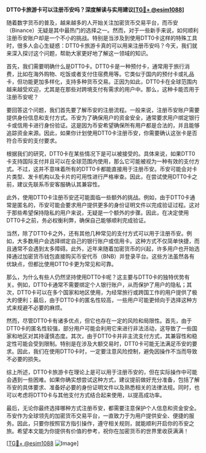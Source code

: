 **DTT0卡旅游卡可以注册币安吗？深度解读与实用建议[[TG💪+ @esim1088](https://t.me/s/esim1088)]**

随着数字货币的普及，越来越多的人开始关注加密货币交易平台，而币安（Binance）无疑是其中最热门的选择之一。然而，对于一些新手来说，如何顺利注册币安账户却是一个不小的挑战。特别是当涉及到使用DTT0卡这样的特殊工具时，很多人会心生疑惑：DTT0卡旅游卡真的可以用来注册币安吗？今天，我们就来深入探讨这个问题，帮助大家更好地了解这一领域的知识。

首先，我们需要明确什么是DTT0卡。DTT0卡是一种预付卡，通常用于旅行消费，比如在海外购物、吃饭或者支付住宿费用等。它类似于国内的预付卡或礼品卡，但功能更加多样化，支持多种货币交易。正因为如此，DTT0卡在全球范围内越来越受欢迎，尤其是在那些对跨境支付有需求的用户中。那么，这种卡能否用于注册币安呢？

要回答这个问题，我们首先要了解币安的注册流程。一般来说，注册币安账户需要提供身份信息和支付方式。币安为了确保用户的资金安全，通常要求用户绑定银行卡或信用卡进行身份验证。这是因为币安希望确保所有用户都是合法的，并且能够追踪资金来源。因此，如果你计划使用DTT0卡注册币安，你需要确认这张卡是否符合币安的支付要求。

根据我们的研究，DTT0卡在某些情况下是可以被接受的。具体来说，如果DTT0卡支持国际支付并且可以在全球范围内使用，那么它可能被视为一种有效的支付方式。不过，这并不意味着所有的DTT0卡都能直接用于注册币安。币安可能会对卡片类型、发卡机构以及卡片的可用性进行严格审查。因此，在尝试使用DTT0卡之前，建议先联系币安客服确认其兼容性。

此外，使用DTT0卡注册币安还可能面临一些额外的挑战。例如，由于DTT0卡通常是匿名的，币安可能会要求用户提供更多的身份证明文件以完成验证过程。这对于那些希望保持隐私的用户来说，无疑是一个额外的步骤。因此，在决定使用DTT0卡之前，务必权衡利弊，确保自己能够顺利完成验证。

当然，除了DTT0卡之外，还有其他几种常见的支付方式可以用于注册币安。例如，大多数用户会选择绑定自己的银行账户或信用卡。这种方式不仅简单快捷，而且通常不会遇到太多障碍。此外，近年来随着加密货币的兴起，许多用户也开始选择通过加密货币钱包直接购买币安代币（BNB）并登录平台。这些方法虽然各有优缺点，但都比使用DTT0卡更为常见和可靠。

那么，为什么有些人仍然坚持使用DTT0卡呢？这主要与DTT0卡的独特优势有关。例如，DTT0卡通常不需要绑定个人银行账户，从而保护了用户的隐私；其次，DTT0卡可以在多个国家和地区使用，为经常旅行或跨国工作的用户提供了极大的便利；最后，由于DTT0卡的匿名性较高，一些用户可能更倾向于选择这种方式来规避不必要的麻烦。

然而，尽管DTT0卡有诸多优点，但它也存在一定的风险和局限性。首先，由于DTT0卡的匿名性较强，部分用户可能会利用它来进行非法活动，这导致了一些国家和地区对其持谨慎态度。其次，由于DTT0卡并非主流支付方式，其兼容性和稳定性可能会受到限制。特别是在涉及大额交易时，DTT0卡可能无法满足币安的要求。因此，我们在使用DTT0卡时，一定要注意风险控制，避免因操作不当而导致不必要的损失。

综上所述，DTT0卡旅游卡在理论上是可以用于注册币安的，但在实际操作中可能会遇到一些困难。如果你确实想尝试这种方式，建议提前做好充分准备，包括了解币安的具体要求、准备好必要的身份证明文件以及熟悉相关的法律法规。同时，也可以考虑将DTT0卡与其他支付方式结合起来使用，以提高成功率。

最后，无论你最终选择哪种方式注册币安，都需要注意保护个人信息和资金安全。币安作为全球领先的加密货币交易平台，一直致力于为用户提供安全、便捷的服务。因此，只要你按照官方指引操作，遵守相关规则，就能顺利开启你的币安之旅。希望本文能为你提供有价值的参考，祝你在加密货币的世界里收获满满！

[[TG💪+ @esim1088](https://t.me/s/esim1088) ![Image](https://i.postimg.cc/4NQfJmqS/Snipaste-2025-05-13-00-14-12.png)]